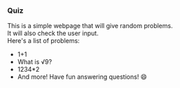 ### Quiz
This is a simple webpage that will give random problems.
<br>It will also check the user input.
<br>Here's a list of problems:
+ 1+1
+ What is √9?
+ 1234\*2
+ And more!
Have fun answering questions! :smile:
